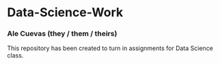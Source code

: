 # Data-Science-Work

### Ale Cuevas (they / them / theirs)

This repository has been created to turn in assignments for Data Science class.
